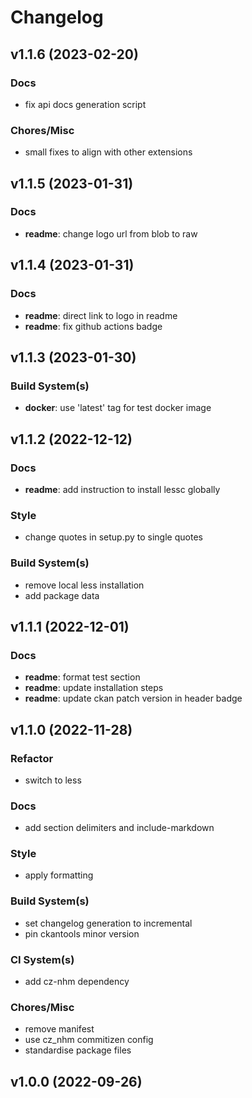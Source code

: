 # Changelog

## v1.1.6 (2023-02-20)

### Docs

- fix api docs generation script

### Chores/Misc

- small fixes to align with other extensions

## v1.1.5 (2023-01-31)

### Docs

- **readme**: change logo url from blob to raw

## v1.1.4 (2023-01-31)

### Docs

- **readme**: direct link to logo in readme
- **readme**: fix github actions badge

## v1.1.3 (2023-01-30)

### Build System(s)

- **docker**: use 'latest' tag for test docker image

## v1.1.2 (2022-12-12)

### Docs

- **readme**: add instruction to install lessc globally

### Style

- change quotes in setup.py to single quotes

### Build System(s)

- remove local less installation
- add package data

## v1.1.1 (2022-12-01)

### Docs

- **readme**: format test section
- **readme**: update installation steps
- **readme**: update ckan patch version in header badge

## v1.1.0 (2022-11-28)

### Refactor

- switch to less

### Docs

- add section delimiters and include-markdown

### Style

- apply formatting

### Build System(s)

- set changelog generation to incremental
- pin ckantools minor version

### CI System(s)

- add cz-nhm dependency

### Chores/Misc

- remove manifest
- use cz_nhm commitizen config
- standardise package files

## v1.0.0 (2022-09-26)
